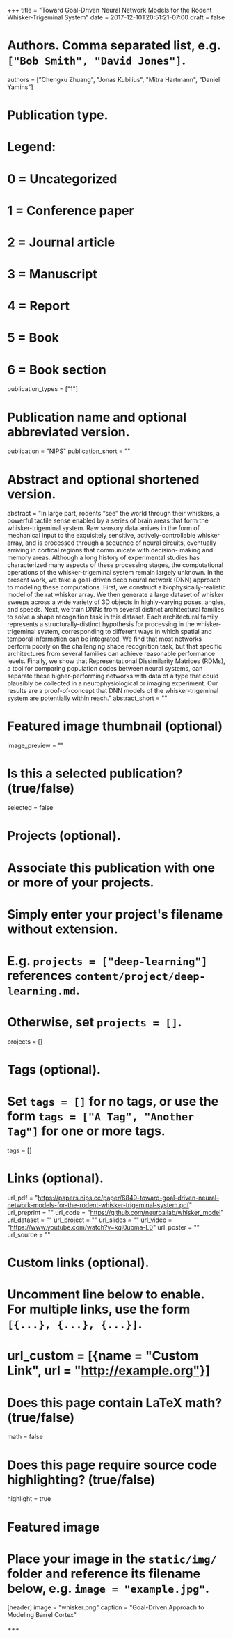 +++
title = "Toward Goal-Driven Neural Network Models for the Rodent Whisker-Trigeminal System"
date = 2017-12-10T20:51:21-07:00
draft = false

# Authors. Comma separated list, e.g. `["Bob Smith", "David Jones"]`.
authors = ["Chengxu Zhuang", "Jonas Kubilius", "Mitra Hartmann", "Daniel Yamins"]

# Publication type.
# Legend:
# 0 = Uncategorized
# 1 = Conference paper
# 2 = Journal article
# 3 = Manuscript
# 4 = Report
# 5 = Book
# 6 = Book section
publication_types = ["1"]

# Publication name and optional abbreviated version.
publication = "NIPS"
publication_short = ""

# Abstract and optional shortened version.
abstract = "In large part, rodents “see” the world through their whiskers, a powerful tactile sense enabled by a series of brain areas that form the whisker-trigeminal system. Raw sensory data arrives in the form of mechanical input to the exquisitely sensitive, actively-controllable whisker array, and is processed through a sequence of neural circuits, eventually arriving in cortical regions that communicate with decision- making and memory areas. Although a long history of experimental studies has characterized many aspects of these processing stages, the computational operations of the whisker-trigeminal system remain largely unknown. In the present work, we take a goal-driven deep neural network (DNN) approach to modeling these computations. First, we construct a biophysically-realistic model of the rat whisker array. We then generate a large dataset of whisker sweeps across a wide variety of 3D objects in highly-varying poses, angles, and speeds. Next, we train DNNs from several distinct architectural families to solve a shape recognition task in this dataset. Each architectural family represents a structurally-distinct hypothesis for processing in the whisker-trigeminal system, corresponding to different ways in which spatial and temporal information can be integrated. We find that most networks perform poorly on the challenging shape recognition task, but that specific architectures from several families can achieve reasonable performance levels. Finally, we show that Representational Dissimilarity Matrices (RDMs), a tool for comparing population codes between neural systems, can separate these higher-performing networks with data of a type that could plausibly be collected in a neurophysiological or imaging experiment. Our results are a proof-of-concept that DNN models of the whisker-trigeminal system are potentially within reach."
abstract_short = ""

# Featured image thumbnail (optional)
image_preview = ""

# Is this a selected publication? (true/false)
selected = false

# Projects (optional).
#   Associate this publication with one or more of your projects.
#   Simply enter your project's filename without extension.
#   E.g. `projects = ["deep-learning"]` references `content/project/deep-learning.md`.
#   Otherwise, set `projects = []`.
projects = []

# Tags (optional).
#   Set `tags = []` for no tags, or use the form `tags = ["A Tag", "Another Tag"]` for one or more tags.
tags = []

# Links (optional).
url_pdf = "https://papers.nips.cc/paper/6849-toward-goal-driven-neural-network-models-for-the-rodent-whisker-trigeminal-system.pdf"
url_preprint = ""
url_code = "https://github.com/neuroailab/whisker_model"
url_dataset = ""
url_project = ""
url_slides = ""
url_video = "https://www.youtube.com/watch?v=kqi0ubma-L0"
url_poster = ""
url_source = ""

# Custom links (optional).
#   Uncomment line below to enable. For multiple links, use the form `[{...}, {...}, {...}]`.
# url_custom = [{name = "Custom Link", url = "http://example.org"}]

# Does this page contain LaTeX math? (true/false)
math = false

# Does this page require source code highlighting? (true/false)
highlight = true

# Featured image
# Place your image in the `static/img/` folder and reference its filename below, e.g. `image = "example.jpg"`.
[header]
image = "whisker.png"
caption = "Goal-Driven Approach to Modeling Barrel Cortex"

+++
